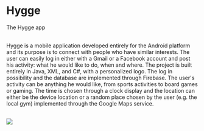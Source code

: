# Hygge
The Hygge app
<br><br>

Hygge is a mobile application developed entirely for the Android platform and its purpose is to connect with people who have similar interests. The user can easily log in either with a Gmail or a Facebook account and post his activity: what he would like to do, when and where.
The project is built entirely in Java, XML, and C#, with a personalized logo. The log in possibility and the database are implemented through Firebase. The user's activity can be anything he would like, from sports activities to board games or gaming. The time is chosen through a clock display and the location can either be the device location or a random place chosen by the user (e.g. the local gym) implemented through the Google Maps service.
<br><br>

<img src="https://www.kaylajklab.com/uploads/1/3/0/4/130464583/and-hygge2_orig.png"/>

